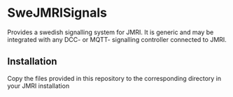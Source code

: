 # SweJMRISignals
Provides a swedish signalling system for JMRI.
It is generic and may be integrated with any DCC- or MQTT- signalling controller connected to JMRI.
## Installation
Copy the files provided in this repository to the corresponding directory in your JMRI installation
